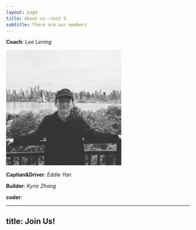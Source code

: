 ```yaml
---
layout: page
title: About us--test 5
subtitle: There are our members 
---
```

**Coach**: _Lee Lening_

![Lening](assets/img/lening.png.jpg)
        
**Captian&Driver**: _Eddie Yan_

**Builder**: _Kyrie Zhang_

**coder**:

---
title: Join Us!
---